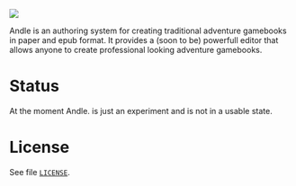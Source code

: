 ![](https://rawgit.com/mrombout/Andle./master/docs/andle_logo.svg)

Andle is an authoring system for creating traditional adventure gamebooks in paper and epub format. It provides a (soon to be) powerfull editor that allows anyone to create professional looking adventure gamebooks.

# Status

At the moment Andle. is just an experiment and is not in a usable state.

# License

See file [`LICENSE`](LICENSE).
